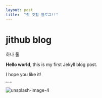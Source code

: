 ```yaml
---
layout: post
title:  "첫 깃헙 블로그!!"
---
```


# jithub blog
하나 둘



**Hello world**, this is my first Jekyll blog post.

I hope you like it!



<img src="{{site.url}}\images\2023-03-11-fisrt\스카이블루.jpg" alt="스카이블루" style="zoom:25%;" />

![unsplash-image-4]({{site.url}}\images\2023-03-11-fisrt\unsplash-image-4.jpg)

